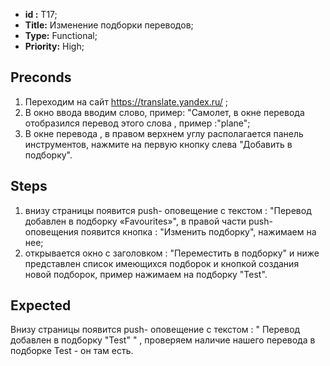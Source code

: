  - **id :** T17;
 - **Title:** Изменение подборки переводов;
 - **Type:** Functional;
 - **Priority:** High;

## Preconds

1. Переходим на сайт https://translate.yandex.ru/ ;	
2. В окно ввода вводим слово, пример: "Самолет, в окне перевода отобразился перевод этого слова , пример :"plane";
3. В окне перевода , в правом верхнем углу располагается панель инструментов, нажмите на первую кнопку слева "Добавить в подборку".

## Steps

 1. внизу страницы появится push- оповещение с текстом : "Перевод добавлен в подборку «Favourites»", в правой части push-оповещения появится кнопка : "Изменить подборку", нажимаем на нее;
 2. открывается окно с заголовком : "Переместить в подборку" и ниже представлен список имеющихся подборок и кнопкой создания новой подборок, пример нажимаем на подборку "Test".
 
## Expected
  
 Внизу страницы появится push- оповещение с текстом : " Перевод добавлен в подборку "Test" " , проверяем наличие нашего перевода в подборке Test - он там есть.